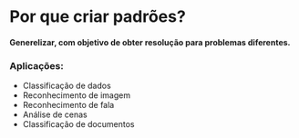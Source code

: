# Por que criar padrões?
#### Generelizar, com objetivo de obter resolução para problemas diferentes.

### Aplicações:
- Classificação de dados
- Reconhecimento de imagem
- Reconhecimento de fala
- Análise de cenas
- Classificação de documentos